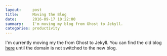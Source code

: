```yaml
---
layout:     post
title:      Moving the Blog
date:       2016-09-17 10:22:00
summary:    I'm moving my blog from Ghost to Jekyll.
categories: productivity
---
```


I'm currently moving my the from Ghost to Jekyll. You can find the old blog [here](http://k0aru.net/) until the domain is not switched to the new blog.
